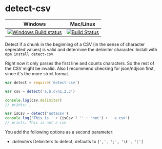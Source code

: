 # detect-csv
Windows | Mac/Linux
------- | ---------
[![Windows Build status](http://img.shields.io/appveyor/ci/finnp/detect-csv.svg)](https://ci.appveyor.com/project/finnp/detect-csv/branch/master) | [![Build Status](https://travis-ci.org/finnp/detect-csv.svg?branch=master)](https://travis-ci.org/finnp/detect-csv)

Detect if a chunk in the beginning of a CSV (in the sense of character seperated values)
is valid and determine the delimiter character. Install with `npm install detect-csv`

Right now it only parses the first line and counts characters.
So the rest of the CSV might be invalid. Also I recommend checking for json/ndjson first,
since it's the more strict format.

```js
var detect = require('detect-csv')

var csv = detect('a,b,c\n1,2,3')

console.log(csv.delimiter)
// prints: ,

var isCsv = detect('notacsv')
console.log('This is ' + (isCsv ? '' : 'not') + ' a csv') 
// prints: This is not a csv
```

You add the following options as a second parameter:
* *delimiters* Delimiters to detect, defaults to `[',', ';', '\t', '|']`